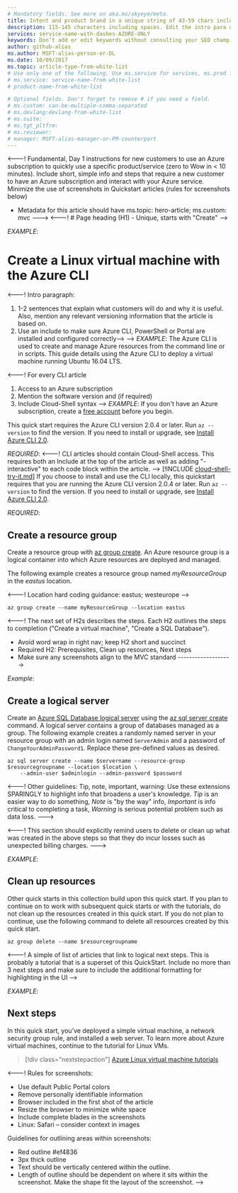 ```yaml
---
# Mandatory fields. See more on aka.ms/skyeye/meta.
title: Intent and product brand in a unique string of 43-59 chars including spaces | Microsoft Docs 
description: 115-145 characters including spaces. Edit the intro para describing article intent to fit here. This abstract displays in the search result.
services: service-name-with-dashes-AZURE-ONLY 
keywords: Don’t add or edit keywords without consulting your SEO champ.
author: github-alias
ms.author: MSFT-alias-person-or-DL
ms.date: 10/09/2017
ms.topic: article-type-from-white-list
# Use only one of the following. Use ms.service for services, ms.prod for on-prem. Remove the # before the relevant field.
# ms.service: service-name-from-white-list
# product-name-from-white-list

# Optional fields. Don't forget to remove # if you need a field.
# ms.custom: can-be-multiple-comma-separated
# ms.devlang:devlang-from-white-list
# ms.suite: 
# ms.tgt_pltfrm:
# ms.reviewer:
# manager: MSFT-alias-manager-or-PM-counterpart
---
```


<---! Fundamental, Day 1 instructions for new customers to use an Azure subscription to quickly use a specific product/service 
(zero to Wow in < 10 minutes). Include short, simple info and steps that require a new customer to have an Azure subscription and interact with your Azure service. 
Minimize the use of screenshots in Quickstart articles (rules for screenshots below)

- Metadata for this article should have ms.topic: hero-article; ms.custom: mvc
--->
<---! # Page heading (H1) - Unique, starts with "Create"
-->

*EXAMPLE*: 
# Create a Linux virtual machine with the Azure CLI

<---! Intro paragraph: 
1. 1-2 sentences that explain what customers will do and why it is useful.  Also, mention any relevant versioning information that the article is based on.
2. Use an include to make sure Azure CLI, PowerShell or Portal are installed and configured correctly-->
-->
*EXAMPLE*:
The Azure CLI is used to create and manage Azure resources from the command line or in scripts. This guide details using the Azure CLI to deploy a virtual machine running Ubuntu 16.04 LTS.

<---! For every CLI article
1. Access to an Azure subscription
2. Mention the software version and (if required)
3. Include Cloud-Shell syntax
-->
*EXAMPLE*:
If you don't have an Azure subscription, create a [free account](https://azure.microsoft.com/free/?WT.mc_id=A261C142F) before you begin.

This quick start requires the Azure CLI version 2.0.4 or later. Run `az --version` to find the version. If you need to install or upgrade, see [Install Azure CLI 2.0]( /cli/azure/install-azure-cli). 

*REQUIRED*:
<---! CLI articles should contain Cloud-Shell access.  This requires both an Include at the top of the article as well as adding "-interactive" to each code block within the article.
-->
[!INCLUDE [cloud-shell-try-it.md](../../../includes/cloud-shell-try-it.md)]
If you choose to install and use the CLI locally, this quickstart requires that you are running the Azure CLI version 2.0.4 or later. Run `az --version` to find the version. If you need to install or upgrade, see [Install Azure CLI 2.0]( /cli/azure/install-azure-cli). 

*REQUIRED*:
## Create a resource group

Create a resource group with [az group create](/cli/azure/group#create). An Azure resource group is a logical container into which Azure resources are deployed and managed. 

The following example creates a resource group named *myResourceGroup* in the *eastus* location.

<---! Location hard coding guidance: eastus; westeurope
-->

```azurecli-interactive 
az group create --name myResourceGroup --location eastus
```

<---! The next set of H2s describes the steps. Each H2 outlines the steps to completion ("Create a virtual machine", "Create a SQL Database"). 
- Avoid word wrap in right nav; keep H2 short and succinct
- Required H2: Prerequisites, Clean up resources, Next steps
- Make sure any screenshots align to the MVC standard
------------------->

*Example*:
## Create a logical server

Create an [Azure SQL Database logical server](sql-database-features.md) using the [az sql server create](/cli/azure/sql/server#create) command. A logical server contains a group of databases managed as a group. The following example creates a randomly named server in your resource group with an admin login named `ServerAdmin` and a password of `ChangeYourAdminPassword1`. Replace these pre-defined values as desired.

```azurecli-interactive
az sql server create --name $servername --resource-group $resourcegroupname --location $location \
	--admin-user $adminlogin --admin-password $password
```

<---! Other guidelines: 
Tip, note, important, warning: Use these extensions SPARINGLY to highlight info that broadens a user's knowledge. *Tip* is an easier way to do something, 
*Note* is "by the way" info, *Important* is info critical to completing a task, *Warning* is serious potential problem such as data loss.
--->

<---! This section should explicitly remind users to delete or clean up what was created in the above steps so that they do incur losses such as unexpected billing charges. --->

*EXAMPLE*:
## Clean up resources
Other quick starts in this collection build upon this quick start. If you plan to continue on to work with subsequent quick starts or with the tutorials, do not clean up the resources created in this quick start. If you do not plan to continue, use the following command to delete all resources created by this quick start.

```azurecli-interactive
az group delete --name $resourcegroupname
```

<---! A simple of list of articles that link to logical next steps.  This is probably a tutorial that is a superset of this QuickStart. Include no more than 3 next steps and make sure to include the additional formatting for highlighting in the UI 
-->

*EXAMPLE*:
## Next steps

In this quick start, you’ve deployed a simple virtual machine, a network security group rule, and installed a web server. To learn more about Azure virtual machines, continue to the tutorial for Linux VMs.

> [!div class="nextstepaction"]
> [Azure Linux virtual machine tutorials](./tutorial-manage-vm.md)
 
<---!
Rules for screenshots:
- Use default Public Portal colors​
- Remove personally identifiable information​
- Browser included in the first shot of the article​
- Resize the browser to minimize white space​
- Include complete blades in the screenshots​
- Linux: Safari – consider context in images​

Guidelines for outlining areas within screenshots:
- Red outline #ef4836
- 3px thick outline
- Text should be vertically centered within the outline.
- Length of outline should be dependent on where it sits within the screenshot. Make the shape fit the layout of the screenshot.
-->
